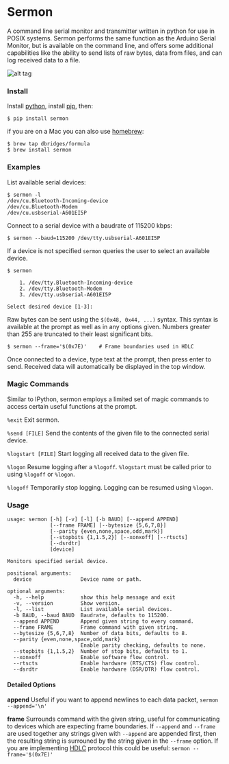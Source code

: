 # Sermon

A command line serial monitor and transmitter written in python for use in POSIX systems. Sermon performs the same function as the Arduino Serial Monitor, but is available on the command line, and offers some additional capabilities like the ability to send lists of raw bytes, data from files, and can log received data to a file.

![alt tag](http://www.dayofthenewdan.com/images/sermon_screen.png "Sermon screenshot.")

### Install

Install [python](http://www.python.org/), install [pip](http://pip.readthedocs.org/en/latest/installing.html), then:

```
$ pip install sermon
```

if you are on a Mac you can also use [homebrew](http://brew.sh/):

```
$ brew tap dbridges/formula
$ brew install sermon
```

### Examples

List available serial devices:

```
$ sermon -l
/dev/cu.Bluetooth-Incoming-device
/dev/cu.Bluetooth-Modem
/dev/cu.usbserial-A601EI5P
```

Connect to a serial device with a baudrate of 115200 kbps:

```
$ sermon --baud=115200 /dev/tty.usbserial-A601EI5P
```

If a device is not specified ```sermon``` queries the user to select an available device.

```
$ sermon

	1. /dev/tty.Bluetooth-Incoming-device
	2. /dev/tty.Bluetooth-Modem
	3. /dev/tty.usbserial-A601EI5P

Select desired device [1-3]:
```

Raw bytes can be sent using the ```$(0x48, 0x44, ...)``` syntax. This syntax is available at the prompt as well as in any options given. Numbers greater than 255 are truncated to their least significant bits.

```
$ sermon --frame='$(0x7E)'    # Frame boundaries used in HDLC
```

Once connected to a device, type text at the prompt, then press enter to send. Received data will automatically be displayed in the top window.

### Magic Commands

Similar to IPython, sermon employs a limited set of magic commands to access certain useful functions at the prompt.

```%exit```
Exit sermon.

```%send [FILE]```
Send the contents of the given file to the connected serial device.

```%logstart [FILE]```
Start logging all received data to the given file.

```%logon```
Resume logging after a ```%logoff```. ```%logstart``` must be called prior to using ```%logoff``` or ```%logon```.

```%logoff```
Temporarily stop logging. Logging can be resumed using ```%logon```.

### Usage

```
usage: sermon [-h] [-v] [-l] [-b BAUD] [--append APPEND]
              [--frame FRAME] [--bytesize {5,6,7,8}]
              [--parity {even,none,space,odd,mark}]
              [--stopbits {1,1.5,2}] [--xonxoff] [--rtscts]
              [--dsrdtr]
              [device]

Monitors specified serial device.

positional arguments:
  device                Device name or path.

optional arguments:
  -h, --help            show this help message and exit
  -v, --version         Show version.
  -l, --list            List available serial devices.
  -b BAUD, --baud BAUD  Baudrate, defaults to 115200.
  --append APPEND       Append given string to every command.
  --frame FRAME         Frame command with given string.
  --bytesize {5,6,7,8}  Number of data bits, defaults to 8.
  --parity {even,none,space,odd,mark}
                        Enable parity checking, defaults to none.
  --stopbits {1,1.5,2}  Number of stop bits, defaults to 1.
  --xonxoff             Enable software flow control.
  --rtscts              Enable hardware (RTS/CTS) flow control.
  --dsrdtr              Enable hardware (DSR/DTR) flow control.
```

#### Detailed Options

**append**
Useful if you want to append newlines to each data packet, ```sermon --append='\n'```

**frame**
Surrounds command with the given string, useful for communicating to devices which are expecting frame boundaries. If ```--append``` and ```--frame``` are used together any strings given with ```--append``` are appended first, then the resulting string is surrouned by the string given in the ```--frame``` option. If you are implementing [HDLC](http://en.wikipedia.org/wiki/High-Level_Data_Link_Control) protocol this could be useful: ```sermon --frame='$(0x7E)'```  
